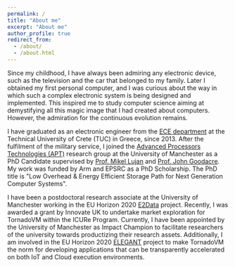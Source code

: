 ```yaml
---
permalink: /
title: "About me"
excerpt: "About me"
author_profile: true
redirect_from: 
  - /about/
  - /about.html
---
```


Since my childhood, I have always been admiring any electronic device, such as the television and the car that belonged to my family. Later I obtained my first personal computer, and I was curious about the way in which such a complex electronic system is being designed and implemented. This inspired me to study computer science aiming at demystifying all this magic image that I had created about computers. However, the admiration for the continuous evolution remains.

I have graduated as an electronic engineer from the [ECE department](https://www.ece.tuc.gr/index.php?id=4101) at the Technical University of Crete (TUC) in Greece, since 2013. After the fulfilment of the military service, I joined the [Advanced Processors Technologies (APT)](http://apt.cs.manchester.ac.uk/) research group at the University of Manchester as a PhD Candidate supervised by [Prof. Mikel Lujan](http://apt.cs.manchester.ac.uk/people/mlujan/) and [Prof. John Goodacre](http://apt.cs.manchester.ac.uk/people/jgoodacre/). My work was funded by Arm and EPSRC as a PhD Scholarship. The PhD title is "Low Overhead & Energy Efficient Storage Path for Next Generation Computer Systems".

I have been a postdoctoral research associate at the University of Manchester working in the EU Horizon 2020 [E2Data](https://e2data.eu/) project. Recently, I was awarded a grant by Innovate UK to undertake market exploration for TornadoVM within the ICURe Program. Currently, I have been appointed by the University of Manchester as Impact Champion to facilitate researchers of the university towards productizing their research assets. Additionally, I am involved in the EU Horizon 2020 [ELEGANT](https://www.elegant-h2020.eu/) project to make TornadoVM the norm for developing applications that can be transparently accelerated on both IoT and Cloud execution environments.